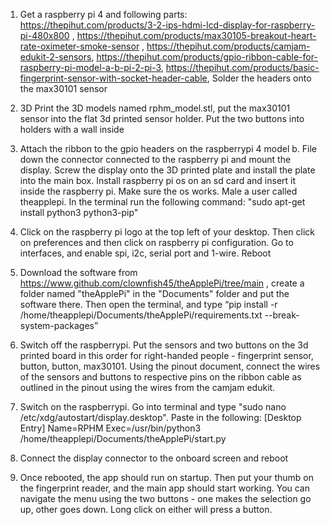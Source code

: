 1. Get a raspberry pi 4 and following parts: https://thepihut.com/products/3-2-ips-hdmi-lcd-display-for-raspberry-pi-480x800 , https://thepihut.com/products/max30105-breakout-heart-rate-oximeter-smoke-sensor , https://thepihut.com/products/camjam-edukit-2-sensors, https://thepihut.com/products/gpio-ribbon-cable-for-raspberry-pi-model-a-b-pi-2-pi-3, https://thepihut.com/products/basic-fingerprint-sensor-with-socket-header-cable, Solder the headers onto the max30101 sensor

2. 3D Print the 3D models named rphm_model.stl, put the max30101 sensor into the flat 3d printed sensor holder. Put the two buttons into holders with a wall inside

3. Attach the ribbon to the gpio headers on the raspberrypi 4 model b. File down the connector connected to the raspberry pi and mount the display. Screw the display onto the 3D printed plate and install the plate into the main box. Install raspberry pi os on an sd card and insert it inside the raspberry pi. Make sure the os works. Male a user called theapplepi. In the terminal run the following command: "sudo apt-get install python3 python3-pip"

4. Click on the raspberry pi logo at the top left of your desktop. Then click on preferences and then click on raspberry pi configuration. Go to interfaces, and enable spi, i2c, serial port and 1-wire. Reboot

5. Download the software from https://www.github.com/clownfish45/theApplePi/tree/main , create a folder named "theApplePi" in the "Documents" folder and put the software there. Then open the terminal, and type “pip install -r /home/theapplepi/Documents/theApplePi/requirements.txt --break-system-packages”

6. Switch off the raspberrypi. Put the sensors and two buttons on the 3d printed board in this order for right-handed people - fingerprint sensor, button, button, max30101. Using the pinout document, connect the wires of the sensors and buttons to respective pins on the ribbon cable as outlined in the pinout using the wires from the camjam edukit.

7. Switch on the raspberrypi. Go into terminal and type "sudo nano /etc/xdg/autostart/display.desktop". Paste in the following: 
[Desktop Entry]
Name=RPHM
Exec=/usr/bin/python3 /home/theapplepi/Documents/theApplePi/start.py

8. Connect the display connector to the onboard screen and reboot

9. Once rebooted, the app should run on startup. Then put your thumb on the fingerprint reader, and the main app should start working. You can navigate the menu using the two buttons - one makes the selection go up, other goes down. Long click on either will press a button.
